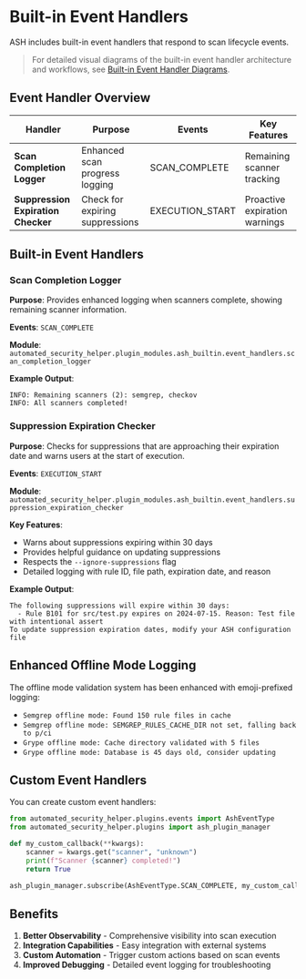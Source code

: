 # Built-in Event Handlers

ASH includes built-in event handlers that respond to scan lifecycle events.

> For detailed visual diagrams of the built-in event handler architecture and workflows, see [Built-in Event Handler Diagrams](event-handlers-diagrams.md).

## Event Handler Overview

| Handler | Purpose | Events | Key Features |
|---------|---------|--------|--------------|
| **Scan Completion Logger** | Enhanced scan progress logging | SCAN_COMPLETE | Remaining scanner tracking |
| **Suppression Expiration Checker** | Check for expiring suppressions | EXECUTION_START | Proactive expiration warnings |

## Built-in Event Handlers

### Scan Completion Logger

**Purpose**: Provides enhanced logging when scanners complete, showing remaining scanner information.

**Events**: `SCAN_COMPLETE`

**Module**: `automated_security_helper.plugin_modules.ash_builtin.event_handlers.scan_completion_logger`

**Example Output**:
```
INFO: Remaining scanners (2): semgrep, checkov
INFO: All scanners completed!
```

### Suppression Expiration Checker

**Purpose**: Checks for suppressions that are approaching their expiration date and warns users at the start of execution.

**Events**: `EXECUTION_START`

**Module**: `automated_security_helper.plugin_modules.ash_builtin.event_handlers.suppression_expiration_checker`

**Key Features**:
- Warns about suppressions expiring within 30 days
- Provides helpful guidance on updating suppressions
- Respects the `--ignore-suppressions` flag
- Detailed logging with rule ID, file path, expiration date, and reason

**Example Output**:
```
The following suppressions will expire within 30 days:
  - Rule B101 for src/test.py expires on 2024-07-15. Reason: Test file with intentional assert
To update suppression expiration dates, modify your ASH configuration file
```

## Enhanced Offline Mode Logging

The offline mode validation system has been enhanced with emoji-prefixed logging:

- `Semgrep offline mode: Found 150 rule files in cache`
- `Semgrep offline mode: SEMGREP_RULES_CACHE_DIR not set, falling back to p/ci`
- `Grype offline mode: Cache directory validated with 5 files`
- `Grype offline mode: Database is 45 days old, consider updating`

## Custom Event Handlers

You can create custom event handlers:

```python
from automated_security_helper.plugins.events import AshEventType
from automated_security_helper.plugins import ash_plugin_manager

def my_custom_callback(**kwargs):
    scanner = kwargs.get("scanner", "unknown")
    print(f"Scanner {scanner} completed!")
    return True

ash_plugin_manager.subscribe(AshEventType.SCAN_COMPLETE, my_custom_callback)
```

## Benefits

1. **Better Observability** - Comprehensive visibility into scan execution
2. **Integration Capabilities** - Easy integration with external systems
3. **Custom Automation** - Trigger custom actions based on scan events
4. **Improved Debugging** - Detailed event logging for troubleshooting
